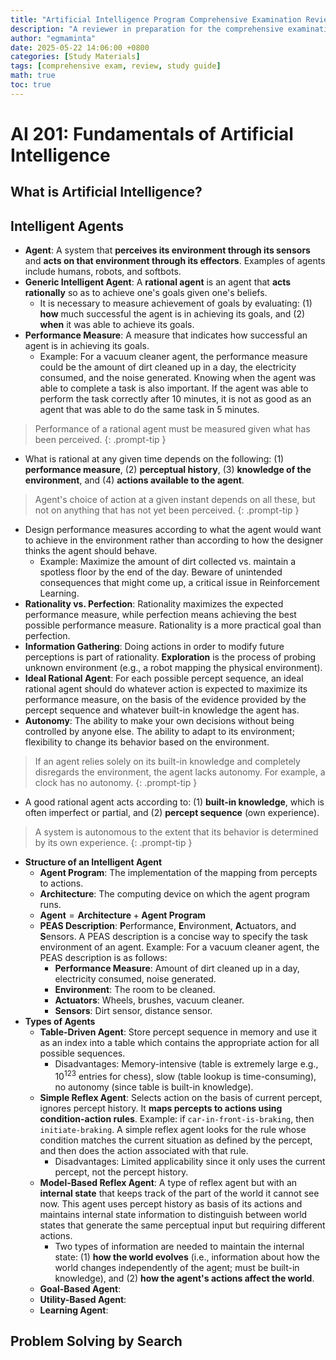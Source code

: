 ```yaml
---
title: "Artificial Intelligence Program Comprehensive Examination Reviewer (Part 1)"
description: "A reviewer in preparation for the comprehensive examination of the graduate students enrolled in the Artificial Intelligence Program, which they are required to pass as part of the Master's of Engineering in Artificial Intelligence degree completion requirements. This part covers the following courses: Fundamentals of Artificial Intelligence (AI 201), Probability and Statistics (AI 211), and Linear Algebra (AI 212)."
author: "egmaminta"
date: 2025-05-22 14:06:00 +0800
categories: [Study Materials]
tags: [comprehensive exam, review, study guide]
math: true
toc: true
---
```


# AI 201: Fundamentals of Artificial Intelligence
## What is Artificial Intelligence?

## Intelligent Agents
* **Agent**: A system that **perceives its environment through its sensors** and **acts on that environment through its effectors**. Examples of agents include humans, robots, and softbots.
* **Generic Intelligent Agent**: A **rational agent** is an agent that **acts rationally** so as to achieve one's goals given one's beliefs.
  * It is necessary to measure achievement of goals by evaluating: (1) **how** much successful the agent is in achieving its goals, and (2) **when** it was able to achieve its goals.
* **Performance Measure**: A measure that indicates how successful an agent is in achieving its goals.
  * Example: For a vacuum cleaner agent, the performance measure could be the amount of dirt cleaned up in a day, the electricity consumed, and the noise generated. Knowing when the agent was able to complete a task is also important. If the agent was able to perform the task correctly after 10 minutes, it is not as good as an agent that was able to do the same task in 5 minutes.

> Performance of a rational agent must be measured given what has been perceived.
{: .prompt-tip }

* What is rational at any given time depends on the following: (1) **performance measure**, (2) **perceptual history**, (3) **knowledge of the environment**, and (4) **actions available to the agent**.

> Agent's choice of action at a given instant depends on all these, but not on anything that has not yet been perceived.
{: .prompt-tip }

* Design performance measures according to what the agent would want to achieve in the environment rather than according to how the designer thinks the agent should behave.
  * Example: Maximize the amount of dirt collected vs. maintain a spotless floor by the end of the day. Beware of unintended consequences that might come up, a critical issue in Reinforcement Learning.
* **Rationality vs. Perfection**: Rationality maximizes the expected performance measure, while perfection means achieving the best possible performance measure. Rationality is a more practical goal than perfection.
* **Information Gathering**: Doing actions in order to modify future perceptions is part of rationality. **Exploration** is the process of probing unknown environment (e.g., a robot mapping the physical environment).
* **Ideal Rational Agent**: For each possible percept sequence, an ideal rational agent should do whatever action is expected to maximize its performance measure, on the basis of the evidence provided by the percept sequence and whatever built-in knowledge the agent has.
* **Autonomy**: The ability to make your own decisions without being controlled by anyone else. The ability to adapt to its environment; flexibility to change its behavior based on the environment.

> If an agent relies solely on its built-in knowledge and completely disregards the environment, the agent lacks autonomy. For example, a clock has no autonomy.
{: .prompt-tip }

* A good rational agent acts according to: (1) **built-in knowledge**, which is often imperfect or partial, and (2) **percept sequence** (own experience).

> A system is autonomous to the extent that its behavior is determined by its own experience.
{: .prompt-tip }

* **Structure of an Intelligent Agent**
  * **Agent Program**: The implementation of the mapping from percepts to actions.
  * **Architecture**: The computing device on which the agent program runs.
  * $\textbf{Agent} = \textbf{Architecture} + \textbf{Agent Program}$
  * **PEAS Description**: **P**erformance, **E**nvironment, **A**ctuators, and **S**ensors. A PEAS description is a concise way to specify the task environment of an agent. Example: For a vacuum cleaner agent, the PEAS description is as follows:
    * **Performance Measure**: Amount of dirt cleaned up in a day, electricity consumed, noise generated.
    * **Environment**: The room to be cleaned.
    * **Actuators**: Wheels, brushes, vacuum cleaner.
    * **Sensors**: Dirt sensor, distance sensor.
* **Types of Agents**
  * **Table-Driven Agent**: Store percept sequence in memory and use it as an index into a table which contains the appropriate action for all possible sequences.
    * Disadvantages: Memory-intensive (table is extremely large e.g., $10^{123}$ entries for chess), slow (table lookup is time-consuming), no autonomy (since table is built-in knowledge).
  * **Simple Reflex Agent**: Selects action on the basis of current percept, ignores percept history. It **maps percepts to actions using condition-action rules**. Example: if `car-in-front-is-braking`, then `initiate-braking`. A simple reflex agent looks for the rule whose condition matches the current situation as defined by the percept, and then does the action associated with that rule.
    * Disadvantages: Limited applicability since it only uses the current percept, not the percept history.
  * **Model-Based Reflex Agent**: A type of reflex agent but with an **internal state** that keeps track of the part of the world it cannot see now. This agent uses percept history as basis of its actions and maintains internal state information to distinguish between world states that generate the same perceptual input but requiring different actions.
    * Two types of information are needed to maintain the internal state: (1) **how the world evolves** (i.e., information about how the world changes independently of the agent; must be built-in knowledge), and (2) **how the agent's actions affect the world**.
  * **Goal-Based Agent**:
  * **Utility-Based Agent**:
  * **Learning Agent**:


## Problem Solving by Search
